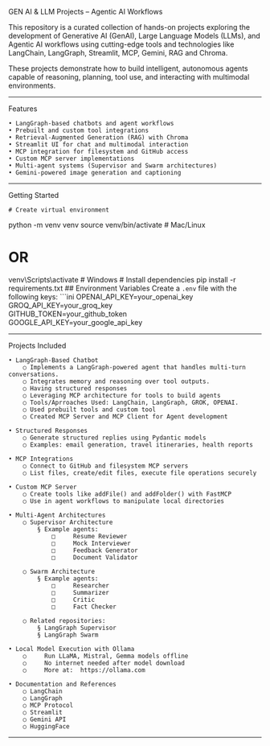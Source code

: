GEN AI & LLM Projects – Agentic AI Workflows

This repository is a curated collection of hands-on projects exploring the development of Generative AI (GenAI), Large Language Models (LLMs), and Agentic AI workflows 
using cutting-edge tools and technologies like LangChain, LangGraph, Streamlit, MCP, Gemini, RAG and Chroma.

These projects demonstrate how to build intelligent, autonomous agents capable of reasoning, planning, tool use, and interacting with multimodal environments.

-----------------------------------------------------------------------------------------------------------------------------

Features

	• LangGraph-based chatbots and agent workflows
	• Prebuilt and custom tool integrations
	• Retrieval-Augmented Generation (RAG) with Chroma
	• Streamlit UI for chat and multimodal interaction
	• MCP integration for filesystem and GitHub access
	• Custom MCP server implementations
	• Multi-agent systems (Supervisor and Swarm architectures)
	• Gemini-powered image generation and captioning

-----------------------------------------------------------------------------------------------------------------------------

Getting Started

	# Create virtual environment
python -m venv venv
source venv/bin/activate  # Mac/Linux
# OR
venv\Scripts\activate      # Windows
	# Install dependencies
pip install -r requirements.txt
	## Environment Variables
	Create a `.env` file with the following keys:
	```ini
OPENAI_API_KEY=your_openai_key  
GROQ_API_KEY=your_groq_key  
GITHUB_TOKEN=your_github_token  
GOOGLE_API_KEY=your_google_api_key 
	
-----------------------------------------------------------------------------------------------------------------------------

Projects Included

	• LangGraph-Based Chatbot
		○ Implements a LangGraph-powered agent that handles multi-turn conversations.
		○ Integrates memory and reasoning over tool outputs.
		○ Having structured responses
		○ Leveraging MCP architecture for tools to build agents 
		○ Tools/Aprroaches Used: LangChain, LangGraph, GROK, OPENAI.
		○ Used prebuilt tools and custom tool
		○ Created MCP Server and MCP Client for Agent development

	• Structured Responses
		○ Generate structured replies using Pydantic models
		○ Examples: email generation, travel itineraries, health reports

	• MCP Integrations
		○ Connect to GitHub and filesystem MCP servers
		○ List files, create/edit files, execute file operations securely
   
	• Custom MCP Server
		○ Create tools like addFile() and addFolder() with FastMCP
		○ Use in agent workflows to manipulate local directories

	• Multi-Agent Architectures
		○ Supervisor Architecture
			§ Example agents:
				□     Resume Reviewer
				□     Mock Interviewer
				□     Feedback Generator
				□     Document Validator

		○ Swarm Architecture
			§ Example agents:
				□     Researcher
				□     Summarizer
				□     Critic
				□     Fact Checker

		○ Related repositories:
			§ LangGraph Supervisor
			§ LangGraph Swarm

	• Local Model Execution with Ollama
		○     Run LLaMA, Mistral, Gemma models offline
		○     No internet needed after model download
		○     More at:  https://ollama.com
		
	• Documentation and References
		○ LangChain
		○ LangGraph
		○ MCP Protocol
		○ Streamlit
		○ Gemini API
		○ HuggingFace

-----------------------------------------------------------------------------------------------------------------------------
